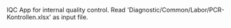 IQC
App for internal quality control.
Read 'Diagnostic/Common/Labor/PCR-Kontrollen.xlsx' as input file.
